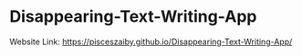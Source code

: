 # Disappearing-Text-Writing-App
Website Link: https://pisceszaiby.github.io/Disappearing-Text-Writing-App/
